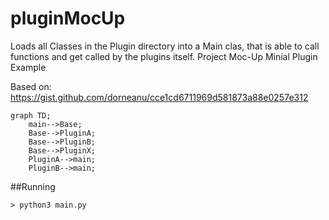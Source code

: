 # pluginMocUp
Loads all Classes in the Plugin directory into a Main clas, that is able to call functions and get called by the 
plugins itself.
Project Moc-Up
Minial Plugin Example

Based on: https://gist.github.com/dorneanu/cce1cd6711969d581873a88e0257e312


```mermaid
graph TD;
    main-->Base;
    Base-->PluginA;
    Base-->PluginB;
    Base-->PluginX;
    PluginA-->main;
    PluginB-->main; 
```

##Running
````
> python3 main.py
````